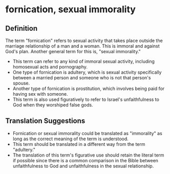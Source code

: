 # fornication, sexual immorality

## Definition

The term "fornication" refers to sexual activity that takes place outside the marriage relationship of a man and a woman. This is immoral and against God's plan. Another general term for this is, "sexual immorality."

* This term can refer to any kind of immoral sexual activity, including homosexual acts and pornography.
* One type of fornication is adultery, which is sexual activity specifically between a married person and someone who is not that person's spouse.
* Another type of fornication is prostitution, which involves being paid for having sex with someone.
* This term is also used figuratively to refer to Israel's unfaithfulness to God when they worshiped false gods.


## Translation Suggestions



* Fornication or sexual immorality could be translated as "immorality" as long as the correct meaning of the term is understood.
* This term should be translated in a different way from the term "adultery."
* The translation of this term's figurative use should retain the literal term if possible since there is a common comparison in the Bible between unfaithfulness to God and unfaithfulness in the sexual relationship.